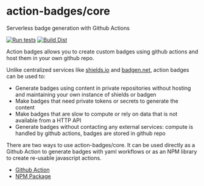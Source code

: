 # action-badges/core

Serverless badge generation with Github Actions

[![Run tests](https://github.com/action-badges/core/actions/workflows/test.yml/badge.svg?branch=main)](https://github.com/action-badges/core/actions/workflows/test.yml) [![Build Dist](https://github.com/action-badges/core/actions/workflows/build-dist.yml/badge.svg?branch=main)](https://github.com/action-badges/core/actions/workflows/build-dist.yml)

Action badges allows you to create custom badges using github actions and host them in your own github repo.

Unlike centralized services like [shields.io](https://shields.io/) and [badgen.net](https://badgen.net/), action badges can be used to:

- Generate badges using content in private repositories without hosting and maintaining your own instance of shields or badgen
- Make badges that need private tokens or secrets to generate the content
- Make badges that are slow to compute or rely on data that is not available from a HTTP API
- Generate badges without contacting any external services: compute is handled by github actions, badges are stored in github repo

There are two ways to use action-badges/core. It can be used directly as a Github Action to generate badges with yaml workflows or as an NPM library to create re-usable javascript actions.

- [Github Action](https://github.com/action-badges/core/blob/main/docs/github-action.md)
- [NPM Package](https://github.com/action-badges/core/blob/main/docs/npm-package.md)
